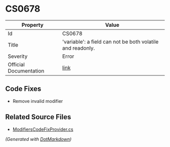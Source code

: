 # CS0678

| Property               | Value                                                             |
| ---------------------- | ----------------------------------------------------------------- |
| Id                     | CS0678                                                            |
| Title                  | 'variable': a field can not be both volatile and readonly\.       |
| Severity               | Error                                                             |
| Official Documentation | [link](http://docs.microsoft.com/en-us/dotnet/csharp/misc/cs0678) |

## Code Fixes

* Remove invalid modifier

## Related Source Files

* [ModifiersCodeFixProvider.cs](../../src/CodeFixes/CSharp/CodeFixes/ModifiersCodeFixProvider.cs)

*\(Generated with [DotMarkdown](http://github.com/JosefPihrt/DotMarkdown)\)*